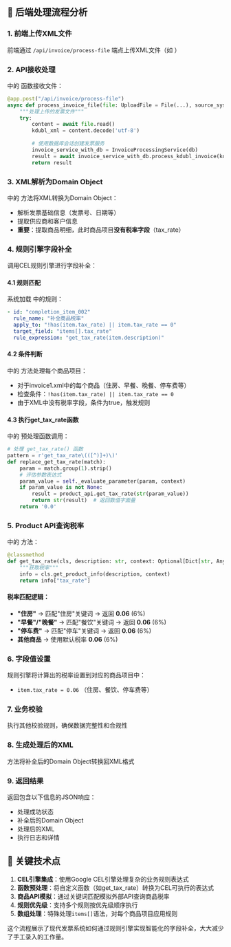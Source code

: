 ## 🔄 后端处理流程分析

### 1. **前端上传XML文件**
前端通过 `/api/invoice/process-file` 端点上传XML文件（如 <mcfile name="invoice1.xml" path="/Users/qinqiang02/colab/codespace/ai/ng_demo/data/invoice1.xml"></mcfile>）

### 2. **API接收处理**
<mcfile name="main.py" path="/Users/qinqiang02/colab/codespace/ai/ng_demo/invoice-system-demo/backend/app/main.py"></mcfile> 中的 <mcsymbol name="process_invoice_file" filename="main.py" path="/Users/qinqiang02/colab/codespace/ai/ng_demo/invoice-system-demo/backend/app/main.py" startline="87" type="function"></mcsymbol> 函数接收文件：

```python
@app.post("/api/invoice/process-file")
async def process_invoice_file(file: UploadFile = File(...), source_system: str = "ERP", db: AsyncSession = Depends(get_db)):
    """处理上传的发票文件"""
    try:
        content = await file.read()
        kdubl_xml = content.decode('utf-8')
        
        # 使用数据库会话创建发票服务
        invoice_service_with_db = InvoiceProcessingService(db)
        result = await invoice_service_with_db.process_kdubl_invoice(kdubl_xml, source_system)
        return result
```

### 3. **XML解析为Domain Object**
<mcfile name="kdubl_converter.py" path="/Users/qinqiang02/colab/codespace/ai/ng_demo/invoice-system-demo/backend/app/core/kdubl_converter.py"></mcfile> 中的 <mcsymbol name="parse" filename="kdubl_converter.py" path="/Users/qinqiang02/colab/codespace/ai/ng_demo/invoice-system-demo/backend/app/core/kdubl_converter.py" startline="17" type="function"></mcsymbol> 方法将XML转换为Domain Object：

- 解析发票基础信息（发票号、日期等）
- 提取供应商和客户信息
- **重要**：提取商品明细，此时商品项目**没有税率字段**（tax_rate）

### 4. **规则引擎字段补全**
<mcfile name="invoice_service.py" path="/Users/qinqiang02/colab/codespace/ai/ng_demo/invoice-system-demo/backend/app/services/invoice_service.py"></mcfile> 调用CEL规则引擎进行字段补全：

#### 4.1 规则匹配
系统加载 <mcfile name="rules.yaml" path="/Users/qinqiang02/colab/codespace/ai/ng_demo/invoice-system-demo/backend/config/rules.yaml"></mcfile> 中的规则：

```yaml
- id: "completion_item_002"  
  rule_name: "补全商品税率"
  apply_to: "!has(item.tax_rate) || item.tax_rate == 0"
  target_field: "items[].tax_rate"
  rule_expression: "get_tax_rate(item.description)"
```

#### 4.2 条件判断
<mcfile name="cel_engine.py" path="/Users/qinqiang02/colab/codespace/ai/ng_demo/invoice-system-demo/backend/app/core/cel_engine.py"></mcfile> 中的 <mcsymbol name="_process_items_rule" filename="cel_engine.py" path="/Users/qinqiang02/colab/codespace/ai/ng_demo/invoice-system-demo/backend/app/core/cel_engine.py" startline="323" type="function"></mcsymbol> 方法处理每个商品项目：

- 对于invoice1.xml中的每个商品（住房、早餐、晚餐、停车费等）
- 检查条件：`!has(item.tax_rate) || item.tax_rate == 0`
- 由于XML中没有税率字段，条件为true，触发规则

#### 4.3 执行get_tax_rate函数
<mcfile name="cel_engine.py" path="/Users/qinqiang02/colab/codespace/ai/ng_demo/invoice-system-demo/backend/app/core/cel_engine.py"></mcfile> 中的 <mcsymbol name="_process_product_api_functions" filename="cel_engine.py" path="/Users/qinqiang02/colab/codespace/ai/ng_demo/invoice-system-demo/backend/app/core/cel_engine.py" startline="119" type="function"></mcsymbol> 预处理函数调用：

```python
# 处理 get_tax_rate() 函数
pattern = r'get_tax_rate\(([^)]+)\)'
def replace_get_tax_rate(match):
    param = match.group(1).strip()
    # 评估参数表达式
    param_value = self._evaluate_parameter(param, context)
    if param_value is not None:
        result = product_api.get_tax_rate(str(param_value))
        return str(result)  # 返回数值字面量
    return '0.0'
```

### 5. **Product API查询税率**
<mcfile name="product_api_service.py" path="/Users/qinqiang02/colab/codespace/ai/ng_demo/invoice-system-demo/backend/app/services/product_api_service.py"></mcfile> 中的 <mcsymbol name="get_tax_rate" filename="product_api_service.py" path="/Users/qinqiang02/colab/codespace/ai/ng_demo/invoice-system-demo/backend/app/services/product_api_service.py" startline="89" type="function"></mcsymbol> 方法：

```python
@classmethod
def get_tax_rate(cls, description: str, context: Optional[Dict[str, Any]] = None) -> float:
    """获取税率"""
    info = cls.get_product_info(description, context)
    return info["tax_rate"]
```

#### 税率匹配逻辑：
- **"住房"** → 匹配"住房"关键词 → 返回 **0.06** (6%)
- **"早餐"/"晚餐"** → 匹配"餐饮"关键词 → 返回 **0.06** (6%)  
- **"停车费"** → 匹配"停车"关键词 → 返回 **0.06** (6%)
- **其他商品** → 使用默认税率 **0.06** (6%)

### 6. **字段值设置**
规则引擎将计算出的税率设置到对应的商品项目中：
- `item.tax_rate = 0.06` （住房、餐饮、停车费等）

### 7. **业务校验**
执行其他校验规则，确保数据完整性和合规性

### 8. **生成处理后的XML**
<mcsymbol name="build" filename="kdubl_converter.py" path="/Users/qinqiang02/colab/codespace/ai/ng_demo/invoice-system-demo/backend/app/core/kdubl_converter.py" startline="50" type="function"></mcsymbol> 方法将补全后的Domain Object转换回XML格式

### 9. **返回结果**
返回包含以下信息的JSON响应：
- 处理成功状态
- 补全后的Domain Object
- 处理后的XML
- 执行日志和详情

## 🎯 关键技术点

1. **CEL引擎集成**：使用Google CEL引擎处理复杂的业务规则表达式
2. **函数预处理**：将自定义函数（如get_tax_rate）转换为CEL可执行的表达式
3. **商品API模拟**：通过关键词匹配模拟外部API查询商品税率
4. **规则优先级**：支持多个规则按优先级顺序执行
5. **数组处理**：特殊处理`items[]`语法，对每个商品项目应用规则

这个流程展示了现代发票系统如何通过规则引擎实现智能化的字段补全，大大减少了手工录入的工作量。
        